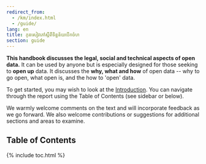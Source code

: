 ```yaml
---
redirect_from:
  - /km/index.html
  - /guide/
lang: en
title: កូនសៀវភៅស្ដីពីទិន្នន័យបើកចំហ
section: guide
---
```


**This handbook discusses the legal, social and technical aspects of open data.** It can be used by anyone but is especially designed for those seeking to **open up** data. It discusses the **why, what and how** of open data -- why to go open, what open is, and the how to 'open' data.

To get started, you may wish to look at the [Introduction](introduction/). You can navigate through the report using the Table of Contents (see sidebar or below).

We warmly welcome comments on the text and will incorporate feedback as we go forward. We also welcome contributions or suggestions for additional sections and areas to examine.

## Table of Contents

{% include toc.html %}

